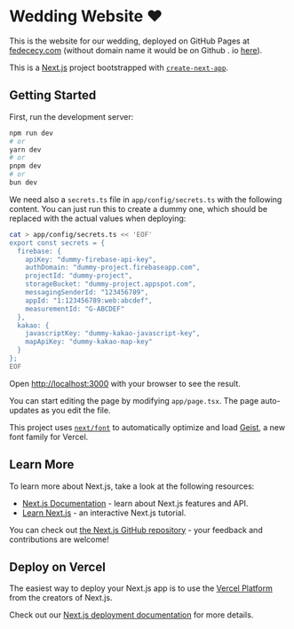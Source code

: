 # Wedding Website ❤️


This is the website for our wedding, deployed on GitHub Pages at [fedececy.com](https://fedececy.com) (without domain name it would be on Github . io [here](https://thebcs-family.github.io/wedding_invitation)).

This is a [Next.js](https://nextjs.org) project bootstrapped with [`create-next-app`](https://nextjs.org/docs/app/api-reference/cli/create-next-app).

## Getting Started

First, run the development server:

```bash
npm run dev
# or
yarn dev
# or
pnpm dev
# or
bun dev
```

We need also a `secrets.ts` file in `app/config/secrets.ts` with the following content. You can just run this to create a dummy one, which should be replaced with the actual values when deploying:

```bash
cat > app/config/secrets.ts << 'EOF'
export const secrets = {
  firebase: {
    apiKey: "dummy-firebase-api-key",
    authDomain: "dummy-project.firebaseapp.com",
    projectId: "dummy-project",
    storageBucket: "dummy-project.appspot.com",
    messagingSenderId: "123456789",
    appId: "1:123456789:web:abcdef",
    measurementId: "G-ABCDEF"
  },
  kakao: {
    javascriptKey: "dummy-kakao-javascript-key",
    mapApiKey: "dummy-kakao-map-key"
  }
}; 
EOF
```


Open [http://localhost:3000](http://localhost:3000) with your browser to see the result.

You can start editing the page by modifying `app/page.tsx`. The page auto-updates as you edit the file.

This project uses [`next/font`](https://nextjs.org/docs/app/building-your-application/optimizing/fonts) to automatically optimize and load [Geist](https://vercel.com/font), a new font family for Vercel.

## Learn More

To learn more about Next.js, take a look at the following resources:

- [Next.js Documentation](https://nextjs.org/docs) - learn about Next.js features and API.
- [Learn Next.js](https://nextjs.org/learn) - an interactive Next.js tutorial.

You can check out [the Next.js GitHub repository](https://github.com/vercel/next.js) - your feedback and contributions are welcome!

## Deploy on Vercel

The easiest way to deploy your Next.js app is to use the [Vercel Platform](https://vercel.com/new?utm_medium=default-template&filter=next.js&utm_source=create-next-app&utm_campaign=create-next-app-readme) from the creators of Next.js.

Check out our [Next.js deployment documentation](https://nextjs.org/docs/app/building-your-application/deploying) for more details.
